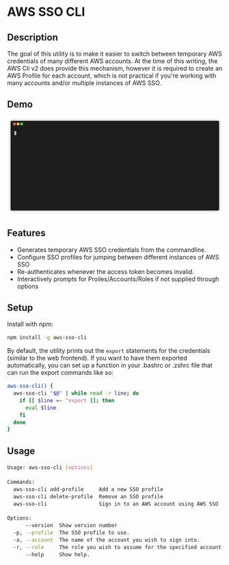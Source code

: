 # AWS SSO CLI

## Description

The goal of this utility is to make it easier to switch between temporary AWS credentials of many different AWS accounts. At the time of this writing, the AWS Cli v2 does provide this mechanism, however it is required to create an AWS Profile for each account, which is not practical if you're working with many accounts and/or multiple instances of AWS SSO.

## Demo
![Demo](demo.gif)

## Features

* Generates temporary AWS SSO credentials from the commandline.
* Configure SSO profiles for jumping between different instances of AWS SSO
* Re-authenticates whenever the access token becomes invalid.
* Interactively prompts for Proiles/Accounts/Roles if not supplied through options

## Setup
Install with npm:
```bash
npm install -g aws-sso-cli
```

By default, the utility prints out the `export` statements for the credentials (similar to the web frontend). If you want to have them exported automatically, you can set up a function in your .bashrc or .zshrc file that can run the export commands like so: 

```bash
aws-sso-cli() {
  aws-sso-cli "$@" | while read -r line; do
    if [[ $line =~ ^export ]]; then
      eval $line
    fi
  done
}
```

## Usage

```bash
Usage: aws-sso-cli [options]

Commands:
  aws-sso-cli add-profile     Add a new SSO profile
  aws-sso-cli delete-profile  Remove an SSO profile
  aws-sso-cli                 Sign in to an AWS account using AWS SSO  [default]

Options:
      --version  Show version number                                   [boolean]
  -p, --profile  The SSO profile to use.                                [string]
  -a, --account  The name of the account you wish to sign into.         [string]
  -r, --role     The role you wish to assume for the specified account. [string]
      --help     Show help.                                            [boolean]
```